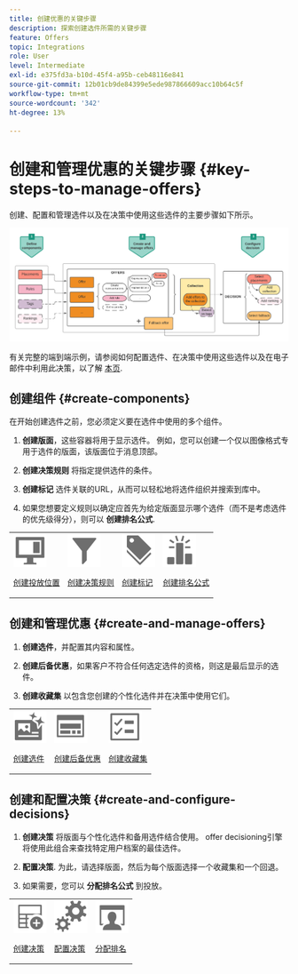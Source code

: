 ```yaml
---
title: 创建优惠的关键步骤
description: 探索创建选件所需的关键步骤
feature: Offers
topic: Integrations
role: User
level: Intermediate
exl-id: e375fd3a-b10d-45f4-a95b-ceb48116e841
source-git-commit: 12b01cb9de84399e5ede987866609acc10b64c5f
workflow-type: tm+mt
source-wordcount: '342'
ht-degree: 13%

---
```


# 创建和管理优惠的关键步骤 {#key-steps-to-manage-offers}

创建、配置和管理选件以及在决策中使用这些选件的主要步骤如下所示。

![](../assets/offer-create-manage-process.png)

有关完整的端到端示例，请参阅如何配置选件、在决策中使用这些选件以及在电子邮件中利用此决策，以了解 [本页](../offers-e2e.md).

## 创建组件 {#create-components}

在开始创建选件之前，您必须定义要在选件中使用的多个组件。

1. **创建版面**，这些容器将用于显示选件。 例如，您可以创建一个仅以图像格式专用于选件的版面，该版面位于消息顶部。

1. **创建决策规则** 将指定提供选件的条件。

1. **创建标记** 选件关联的URL，从而可以轻松地将选件组织并搜索到库中。

1. 如果您想要定义规则以确定应首先为给定版面显示哪个选件（而不是考虑选件的优先级得分），则可以 **创建排名公式**.

<table>
<tr>
<td><img src="../../assets/do-not-localize/icon-placement.svg" width="60px"><p><a href="../offer-library/creating-placements.md">创建投放位置</a></p></td>
<td><img src="../../assets/do-not-localize/icon-rules.svg" width="60px"><p><a href="../offer-library/creating-decision-rules.md">创建决策规则</a></p></td>
<td><img src="../../assets/do-not-localize/icon-tags.svg" width="60px"><p><a href="../offer-library/creating-tags.md">创建标记</a></p></td>
<td><img src="../../assets/do-not-localize/icon-ranking.svg" width="60px"><p><a href="../ranking/create-ranking-formulas.md">创建排名公式</a></p></td>
</table>

## 创建和管理优惠 {#create-and-manage-offers}

1. **创建选件**，并配置其内容和属性。

1. **创建后备优惠**，如果客户不符合任何选定选件的资格，则这是最后显示的选件。

1. **创建收藏集** 以包含您创建的个性化选件并在决策中使用它们。

<table>
<tr>
<td><img src="../../assets/do-not-localize/icon-offer.svg" width="60px"><p><a href="../offer-library/creating-personalized-offers.md">创建选件</a></p></td>
<td><img src="../../assets/do-not-localize/icon-fallback.svg" width="60px"><p><a href="../offer-library/creating-fallback-offers.md">创建后备优惠</a></p></td>
<td><img src="../../assets/do-not-localize/icon-collection.svg" width="60px"><p><a href="../offer-library/creating-collections.md">创建收藏集</a></p></td></tr>
</table>

## 创建和配置决策 {#create-and-configure-decisions}

1. **创建决策** 将版面与个性化选件和备用选件结合使用。 offer decisioning引擎将使用此组合来查找特定用户档案的最佳选件。

1. **配置决策**. 为此，请选择版面，然后为每个版面选择一个收藏集和一个回退。

1. 如果需要，您可以 **分配排名公式** 到投放。

<table>
<tr>
<td><img src="../../assets/do-not-localize/icon-decision.svg" width="60px"><p><a href="../offer-activities/create-offer-activities.md">创建决策</a></p></td>
<td><img src="../../assets/do-not-localize/icon-configure-decision.svg" width="60px"><p><a href="../offer-activities/create-offer-activities.md#add-offers">配置决策</a></p></td>
<td><img src="../../assets/do-not-localize/icon-assign-ranking.svg" width="60px"><p><a href="../offer-activities/configure-offer-selection.md#assign-ranking-formula">分配排名</a></p></td>
</tr>
</table>
